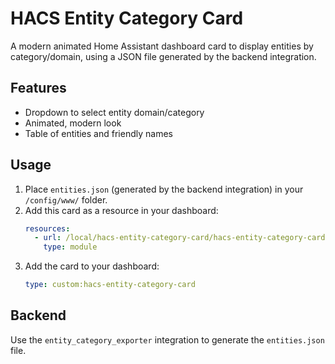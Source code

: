 # HACS Entity Category Card

A modern animated Home Assistant dashboard card to display entities by category/domain, using a JSON file generated by the backend integration.

## Features
- Dropdown to select entity domain/category
- Animated, modern look
- Table of entities and friendly names

## Usage
1. Place `entities.json` (generated by the backend integration) in your `/config/www/` folder.
2. Add this card as a resource in your dashboard:
   ```yaml
   resources:
     - url: /local/hacs-entity-category-card/hacs-entity-category-card.js
       type: module
   ```
3. Add the card to your dashboard:
   ```yaml
   type: custom:hacs-entity-category-card
   ```

## Backend
Use the `entity_category_exporter` integration to generate the `entities.json` file.
